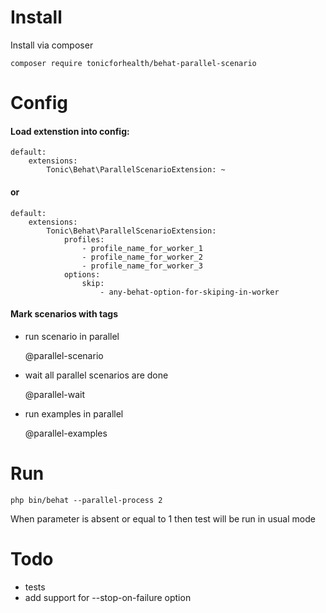 # Install

Install via composer

    composer require tonicforhealth/behat-parallel-scenario

# Config

#### Load extenstion into config:

    default:
        extensions:
            Tonic\Behat\ParallelScenarioExtension: ~
#### or

    default:
        extensions:
            Tonic\Behat\ParallelScenarioExtension:
                profiles:
                    - profile_name_for_worker_1
                    - profile_name_for_worker_2
                    - profile_name_for_worker_3
                options:
                    skip:
                        - any-behat-option-for-skiping-in-worker

#### Mark scenarios with tags
* run scenario in parallel


    @parallel-scenario

* wait all parallel scenarios are done


    @parallel-wait

* run examples in parallel


    @parallel-examples

# Run

    php bin/behat --parallel-process 2

When parameter is absent or equal to 1 then test will be run in usual mode

# Todo
* tests
* add support for --stop-on-failure option
